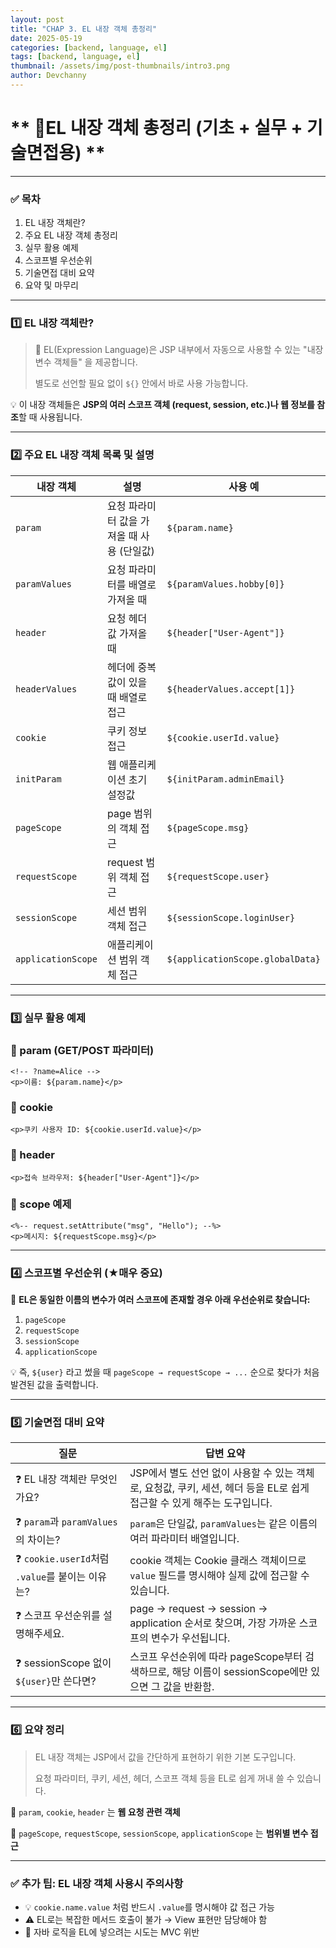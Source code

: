 ```yaml
---
layout: post
title: "CHAP 3. EL 내장 객체 총정리"
date: 2025-05-19
categories: [backend, language, el]
tags: [backend, language, el]
thumbnail: /assets/img/post-thumbnails/intro3.png
author: Devchanny
---
```



# ** 📌EL 내장 객체 총정리 (기초 + 실무 + 기술면접용) **

---

### ✅ 목차

1. EL 내장 객체란?
2. 주요 EL 내장 객체 총정리
3. 실무 활용 예제
4. 스코프별 우선순위
5. 기술면접 대비 요약
6. 요약 및 마무리

---

### 1️⃣ EL 내장 객체란?

> 📘 EL(Expression Language)은 JSP 내부에서 자동으로 사용할 수 있는 "내장 변수 객체들" 을 제공합니다.
> 
> 
> 별도로 선언할 필요 없이 `${}` 안에서 바로 사용 가능합니다.
> 

💡 이 내장 객체들은 **JSP의 여러 스코프 객체 (request, session, etc.)나 웹 정보를 참조**할 때 사용됩니다.

---

### 2️⃣ 주요 EL 내장 객체 목록 및 설명

| 내장 객체 | 설명 | 사용 예 |
| --- | --- | --- |
| `param` | 요청 파라미터 값을 가져올 때 사용 (단일값) | `${param.name}` |
| `paramValues` | 요청 파라미터를 배열로 가져올 때 | `${paramValues.hobby[0]}` |
| `header` | 요청 헤더 값 가져올 때 | `${header["User-Agent"]}` |
| `headerValues` | 헤더에 중복 값이 있을 때 배열로 접근 | `${headerValues.accept[1]}` |
| `cookie` | 쿠키 정보 접근 | `${cookie.userId.value}` |
| `initParam` | 웹 애플리케이션 초기 설정값 | `${initParam.adminEmail}` |
| `pageScope` | page 범위의 객체 접근 | `${pageScope.msg}` |
| `requestScope` | request 범위 객체 접근 | `${requestScope.user}` |
| `sessionScope` | 세션 범위 객체 접근 | `${sessionScope.loginUser}` |
| `applicationScope` | 애플리케이션 범위 객체 접근 | `${applicationScope.globalData}` |

---

### 3️⃣ 실무 활용 예제

### 🔸 param (GET/POST 파라미터)

```
<!-- ?name=Alice -->
<p>이름: ${param.name}</p>
```

### 🔸 cookie

```
<p>쿠키 사용자 ID: ${cookie.userId.value}</p>
```

### 🔸 header

```
<p>접속 브라우저: ${header["User-Agent"]}</p>
```

### 🔸 scope 예제

```
<%-- request.setAttribute("msg", "Hello"); --%>
<p>메시지: ${requestScope.msg}</p>
```

---

### 4️⃣ 스코프별 우선순위 (★매우 중요)

📌 **EL은 동일한 이름의 변수가 여러 스코프에 존재할 경우 아래 우선순위로 찾습니다:**

1. `pageScope`
2. `requestScope`
3. `sessionScope`
4. `applicationScope`

💡 즉, `${user}` 라고 썼을 때 `pageScope → requestScope → ...` 순으로 찾다가 처음 발견된 값을 출력합니다.

---

### 5️⃣ 기술면접 대비 요약

| 질문 | 답변 요약 |
| --- | --- |
| ❓ EL 내장 객체란 무엇인가요? | JSP에서 별도 선언 없이 사용할 수 있는 객체로, 요청값, 쿠키, 세션, 헤더 등을 EL로 쉽게 접근할 수 있게 해주는 도구입니다. |
| ❓ `param`과 `paramValues`의 차이는? | `param`은 단일값, `paramValues`는 같은 이름의 여러 파라미터 배열입니다. |
| ❓ `cookie.userId`처럼 `.value`를 붙이는 이유는? | cookie 객체는 Cookie 클래스 객체이므로 `value` 필드를 명시해야 실제 값에 접근할 수 있습니다. |
| ❓ 스코프 우선순위를 설명해주세요. | page → request → session → application 순서로 찾으며, 가장 가까운 스코프의 변수가 우선됩니다. |
| ❓ sessionScope 없이 `${user}`만 쓴다면? | 스코프 우선순위에 따라 pageScope부터 검색하므로, 해당 이름이 sessionScope에만 있으면 그 값을 반환함. |

---

### 6️⃣ 요약 정리

> EL 내장 객체는 JSP에서 값을 간단하게 표현하기 위한 기본 도구입니다.
> 
> 
> 요청 파라미터, 쿠키, 세션, 헤더, 스코프 객체 등을 EL로 쉽게 꺼내 쓸 수 있습니다.
> 

🔸 `param`, `cookie`, `header` 는 **웹 요청 관련 객체**

🔸 `pageScope`, `requestScope`, `sessionScope`, `applicationScope` 는 **범위별 변수 접근**

---

### ✅ 추가 팁: EL 내장 객체 사용시 주의사항

- 💡 `cookie.name.value` 처럼 반드시 `.value`를 명시해야 값 접근 가능
- ⚠️ EL로는 복잡한 메서드 호출이 불가 → View 표현만 담당해야 함
- 🚫 자바 로직을 EL에 넣으려는 시도는 MVC 위반
